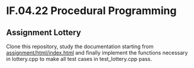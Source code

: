 # IF.04.22 Procedural Programming
## Assignment Lottery
Clone this repository, study the documentation starting from [assignment/html/index.html](http://htmlpreview.github.com/?assignment/html/index.html) and finally implement the functions necessary in lottery.cpp to make all test cases in test_lottery.cpp pass.
